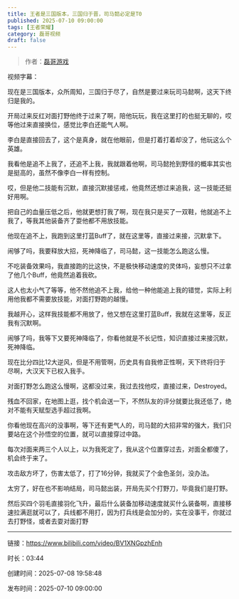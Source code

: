 ```yaml
---
title: 王者是三国版本，三国归于晋，司马懿必定是T0
published: 2025-07-10 09:00:00
tags: [王者荣耀]
category: 磊哥视频
draft: false
---
```



> 作者：[磊哥游戏](https://space.bilibili.com/268941858)

视频字幕：

现在是三国版本，众所周知，三国归于尽了，自然是要过来玩司马懿啊，这天下终归是我的。

开局过来反红对面打野他终于过来了啊，陪他玩玩，我在这里打的也挺无聊的，哎等他过来直接换位，感觉比李白还能气人啊。

李白是直接回去了，这个是真身，就在他眼前，但是打着打着却没了，他玩这么个英雄。

我看他是追不上我了，还追不上我，我就跟着他啊，司马懿抢到野怪的概率其实也是挺高的，虽然不像李白一样有控制。

哎，但是他二技能有沉默，直接沉默接惩戒，他竟然还想过来追我，这一技能还挺好用啊。

把自己的血量压低之后，他就更想打我了啊，现在我只是买了一双鞋，他就追不上我了，等我其他装备齐了耍他都不用放技能。

他现在追不上，我跑到这里打蓝Buff了，就在这里等，直接过来接，沉默拿下。

闹够了吗，我要释放大招，死神降临了，司马懿，这一技能怎么跑这么慢。

不吃装备效果吗，我直接跑的比这快，不是极快移动速度的灵体吗，妄想只不过拿了他几个Buff，他竟然追着我砍。

这人也太小气了等等，他不然他追不上我，给他一种他能追上我的错觉，实际上利用他我都不需要放技能，对面打野跑的越慢。

我越开心，这样我技能都不用放了，他又想在这里打蓝Buff，我就在这里等，反正我有沉默啊。

闹够了吗，我等下又要死神降临了，你看他就是不长记性，知识直接过来接沉默，死神降临。

现在比分四比12大逆风，但是不用管啊，历史具有自我修正性啊，天下终将归于尽啊，大汉天下已权入我手。

对面打野怎么跑这么慢啊，这都没过来，我过去找他哎，直接过来，Destroyed。

残血不回家，在地图上逛，找个机会送一下，不然队友的评分就要比我还低了，绝对不能有天赋型选手超过我啊。

你看他现在高兴的没事啊，等下还有更气人的，司马懿的大招非常的强大，我们只要站在这个孙悟空的位置，就可以直接穿过中路。

每次对面来两三个人以上，以为我死定了，我从这个位置穿过去，对面全都傻了，机会终于来了。

攻击敌方坏了，伤害太低了，打了16分钟，我就买了个金色圣剑，没办法。

太穷了，好在也不影响结局，司马懿出装，开局先买个打野刀，毕竟我们是打野。

然后买四个羽毛直接羽化飞升，最后什么装备加移动速度就买什么装备啊，直接移速拉满逛就可以了，兵线都不用打，因为打兵线是会加分的，实在没事干，你就过去打野怪，或者去耍对面打野

---

链接：https://www.bilibili.com/video/BV1XNGpzhEnh

时长：03:44

创建时间：2025-07-08 19:58:48

发布时间：2025-07-10 09:00:00
